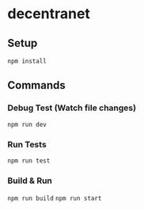 # decentranet
 
## Setup

`npm install`

## Commands

### Debug Test (Watch file changes)
`npm run dev`

### Run Tests

`npm run test`

### Build & Run

`npm run build`
`npm run start`